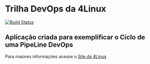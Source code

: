 # Trilha DevOps da 4Linux

<!-- Altere a Flag abaixo com sua URL do Travis -->
[![Build Status](https://travis-ci.org/prvsantos/DevOpsLab-HelloWorld.svg?branch=master)](https://travis-ci.org/prvsantos/DevOpsLab-HelloWorld)

## Aplicação criada para exemplificar o Ciclo de uma PipeLine DevOps


Para maiores informações acesse o [Site da 4Linux](https://www.4linux.com.br/cursos/devops)
